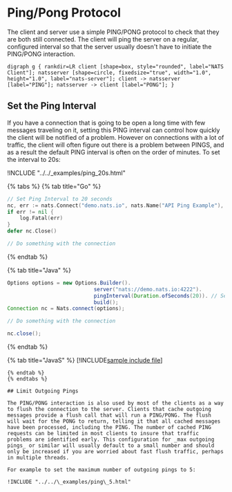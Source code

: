 # Ping/Pong Protocol

The client and server use a simple PING/PONG protocol to check that they are both still connected. The client will ping the server on a regular, configured interval so that the server usually doesn't have to initiate the PING/PONG interaction.

 `digraph g { rankdir=LR client [shape=box, style="rounded", label="NATS Client"]; natsserver [shape=circle, fixedsize="true", width="1.0", height="1.0", label="nats-server"]; client -> natsserver [label="PING"]; natsserver -> client [label="PONG"]; }`

## Set the Ping Interval

If you have a connection that is going to be open a long time with few messages traveling on it, setting this PING interval can control how quickly the client will be notified of a problem. However on connections with a lot of traffic, the client will often figure out there is a problem between PINGS, and as a result the default PING interval is often on the order of minutes. To set the interval to 20s:

!INCLUDE "../../\_examples/ping\_20s.html"

{% tabs %}
{% tab title="Go" %}
```go
// Set Ping Interval to 20 seconds
nc, err := nats.Connect("demo.nats.io", nats.Name("API Ping Example"), nats.PingInterval(20*time.Second))
if err != nil {
	log.Fatal(err)
}
defer nc.Close()

// Do something with the connection
```
{% endtab %}

{% tab title="Java" %}
```java
Options options = new Options.Builder().
                            server("nats://demo.nats.io:4222").
                            pingInterval(Duration.ofSeconds(20)). // Set Ping Interval
                            build();
Connection nc = Nats.connect(options);

// Do something with the connection

nc.close();

```
{% endtab %}

{% tab title="JavaS" %}
[!INCLUDE[sample include file](..js.md)]

```
{% endtab %}
{% endtabs %}

## Limit Outgoing Pings

The PING/PONG interaction is also used by most of the clients as a way to flush the connection to the server. Clients that cache outgoing messages provide a flush call that will run a PING/PONG. The flush will wait for the PONG to return, telling it that all cached messages have been processed, including the PING. The number of cached PING requests can be limited in most clients to insure that traffic problems are identified early. This configuration for _max outgoing pings_ or similar will usually default to a small number and should only be increased if you are worried about fast flush traffic, perhaps in multiple threads.

For example to set the maximum number of outgoing pings to 5:

!INCLUDE "../../\_examples/ping\_5.html"

